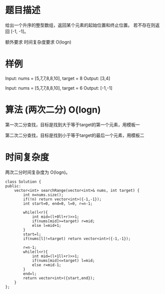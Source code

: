 
# 题目描述
给出一个升序的整型数组，返回某个元素的起始位置和终止位置。
若不存在则返回 [-1, -1]。

额外要求
时间复杂度要求 O(logn)

# 样例
Input: nums = [5,7,7,8,8,10], target = 8
Output: [3,4]

Input: nums = [5,7,7,8,8,10], target = 6
Output: [-1,-1]

# 算法 (两次二分) O(logn)

第一次二分查找，目标是找到大于等于target的第一个元素，用模板一

第二次二分查找，目标是找到小于等于target的最后一个元素，用模板二

# 时间复杂度
两次二分时间复杂度为 O(logn)。



```
class Solution {
public:
    vector<int> searchRange(vector<int>& nums, int target) {
        int n=nums.size();
        if(!n) return vector<int>({-1,-1});
        int start=0, end=0, l=0, r=n-1;
        
        while(l<r){
            int mid=(l+0ll+r)>>1;
            if(nums[mid]>=target) r=mid;
            else l=mid+1;
        }
        start=l;
        if(nums[l]!=target) return vector<int>({-1,-1});
        
        r=n-1;
        while(l<r){
            int mid=(l+1ll+r)>>1;
            if(nums[mid]<=target) l=mid;
            else r=mid-1;
        }
        end=l;
        return vector<int>({start,end});
    }
};
```